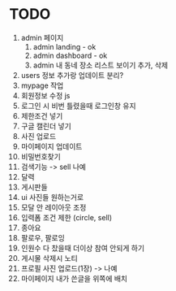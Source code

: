 # TODO

1. admin 페이지
   1. admin landing - ok
   2. admin dashboard - ok
   3. admin 내 동네 장소 리스트 보이기 추가, 삭제
2. users 정보 추가랑 업데이트 분리?
3. mypage 작업
4. 회원정보 수정 js
5. 로그인 시 비번 틀렸을때 로그인창 유지
6. 제한조건 넣기
7. 구글 캘린더 넣기
8. 사진 업로드
9. 마이페이지 업데이트
10. 비밀번호찾기
11. 검색기능 -> sell 나예
12. 달력
13. 게시판들
14. ui 사진들 원하는거로
15. 모달 안 레이아웃 조정
16. 입력폼 조건 제한 (circle, sell)
17. 종아요
18. 팔로우, 팔로잉
19. 인원수 다 찼을때 더이상 참여 안되게 하기
20. 게시물 삭제시 노티
21. 프로필 사진 업로드(1장) -> 나예
22. 마이페이지 내가 쓴글을 위쪽에 배치